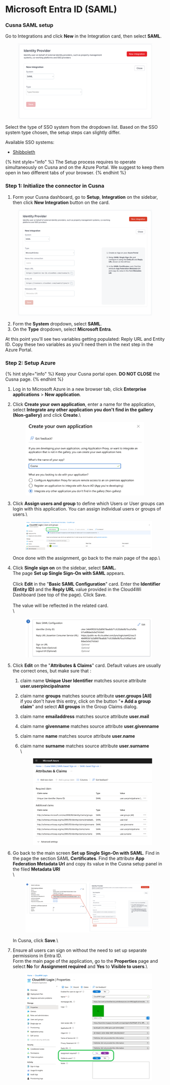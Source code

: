 # Microsoft Entra ID (SAML)

### Cusna SAML setup

Go to Integrations and click **New** in the Integration card, then select **SAML**.

<figure><img src="../../.gitbook/assets/SAML_new_integration.png" alt="" width="563"><figcaption></figcaption></figure>

Select the type of SSO system from the dropdown list. Based on the SSO system type chosen, the setup steps can slightly differ.

Available SSO systems:

* [Shibboleth](shibboleth.md)

{% hint style="info" %}
The Setup process requires to operate simultaneously on Cusna and on the Azure Portal. We suggest to keep them open in two different tabs of your browser.
{% endhint %}

### Step 1: Initialize the connector in Cusna

1. Form your Cusna dashboard, go to **Setup**, **Integration** on the sidebar, then  click **New Integration** button on the card.

<figure><img src="../../.gitbook/assets/image (30).png" alt=""><figcaption></figcaption></figure>

2. Form the **System** dropdown, select **SAML**.
3. On the **Type** dropdown, select **Microsoft Entra**.

At this point you'll see two variables getting populated: Reply URL and Entity ID. Copy these two variables as you'll need them in the next step in the Azure Portal.



### Step 2: Setup Azure

{% hint style="info" %}
Keep your Cusna portal open. **DO NOT CLOSE** the Cusna page.
{% endhint %}

1. Log in to Microsoft Azure in a new browser tab, click **Enterprise applications** > **New application**.
2.  Click **Create your own application**, enter a name for the application, select **Integrate any other application you don't find in the gallery (Non-gallery)** and click **Create**.\


    <div align="left"><figure><img src="../../.gitbook/assets/image (150).png" alt="" width="375"><figcaption></figcaption></figure></div>
3.  Click **Assign users and group** to define which Users or User groups can login with this application. You can assign individual users or groups of users.\


    <figure><img src="../../.gitbook/assets/mceclip3.png" alt=""><figcaption></figcaption></figure>

    Once done with the assignment, go back to the main page of the app.\

4.  Click **Single sign on** on the sidebar, select **SAML.**\
    The page **Set up Single Sign-On with SAML** appears.\
    \
    Click **Edit** in the "**Basic SAML Configuration**" card.  Enter the **Identifier (Entity ID)** and the **Reply URL** value provided in the Cloud4Wi Dashboard (see top of the page). Click Save.\
    \
    The value will be reflected in the related card.\
    \


    <figure><img src="../../.gitbook/assets/mceclip5.png" alt=""><figcaption></figcaption></figure>
5. Click **Edit** on the "**Attributes & Claims**" card. Default values are usually the correct ones, but make sure that :&#x20;
   1. claim name **Unique User Identifier** matches source attribute **user.userpincipalname**
   2. claim name **groups** matches source attribute **user.groups \[All]**\
      if you don't have this entry, click on the button "**+ Add a group claim**" and select **All groups** in the Group Claims dialog.
   3. claim name **emailaddress** matches source attribute **user.mail**
   4. claim name **givenname** matches source attribute **user.givenname**
   5. claim name **name** matches source attribute **user.name**
   6.  claim name **surname** matches source attribute **user.surname**\
       \


       <figure><img src="../../.gitbook/assets/image (34).png" alt=""><figcaption></figcaption></figure>
6.  Go back to the main screen **Set up Single Sign-On with SAML**. Find in the page the section SAML **Certificates**.  Find the attribute **App Federation Metadata Url** and copy its value in the Cusna setup panel in the filed **Metadata URI** \
    \


    <figure><img src="../../.gitbook/assets/image (35).png" alt=""><figcaption></figcaption></figure>

    In Cusna, click **Save**.\

7.  Ensure all users can sign on without the need to set up separate permissions in Entra ID. \
    Form the main page of the application,  go to the **Properties** page and select **No** for **Assignment required** and **Yes** to **Visible to users**.\


    <figure><img src="../../.gitbook/assets/mceclip7.png" alt=""><figcaption></figcaption></figure>
